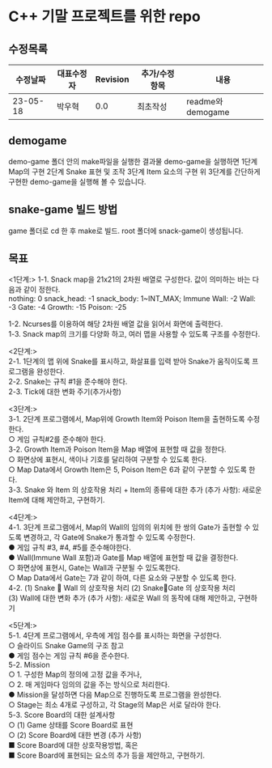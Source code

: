 # C++ 기말 프로젝트를 위한 repo

## 수정목록

|수정날짜|대표수정자|Revision|추가/수정 항목|내용|
|------|---|---|---|---|
|23-05-18|박우혁|0.0|최초작성|readme와 demogame|

## demogame

demo-game 폴더 안의 make파일을 실행한 결과물 demo-game을 실행하면
1단계 Map의 구현
2단계 Snake 표현 및 조작
3단계 Item 요소의 구현
위 3단계를 간단하게 구현한 demo-game을 실행해 볼 수 있습니다.

## snake-game 빌드 방법

game 폴더로 cd 한 후 make로 빌드. root 폴더에 snack-game이 생성됩니다.

## 목표

<1단계:>
1-1. Snack map을 21x21의 2차원 배열로 구성한다. 값이 의미하는 바는 다음과 같이 정한다.  
    nothing: 0
    snack_head: -1
    snack_body: 1~INT_MAX;
    Immune Wall: -2
    Wall: -3
    Gate: -4
    Growth: -15
    Poison: -25  

1-2. Ncurses를 이용하여 해당 2차원 배열 값을 읽어서 화면에 출력한다.  
1-3. Snack map의 크기를 다양화 하고, 여러 맵을 사용할 수 있도록 구조를 수정한다.  

<2단계:>  
2-1. 1단계의 맵 위에 Snake를 표시하고, 화살표를 입력 받아 Snake가 움직이도록 프로그램을 완성한다.  
2-2. Snake는 규칙 #1을 준수해야 한다.  
2-3. Tick에 대한 변화 주기(추가사항)  

<3단계:>  
3-1. 2단계 프로그램에서, Map위에 Growth Item와 Poison Item을 출현하도록 수정한다.  
  ○ 게임 규칙#2를 준수해야 한다.  
3-2. Growth Item과 Poison Item을 Map 배열에 표현할 때 값을 정한다.  
○ 화면상에 표현시, 색이나 기호를 달리하여 구분할 수 있도록 한다.  
○ Map Data에서 Growth Item은 5, Poison Item은 6과 같이 구분할 수 있도록 한다.  
3-3. Snake 와 Item 의 상호작용 처리 + Item의 종류에 대한 추가 (추가 사항): 새로운 Item에 대해 제안하고, 구현하기.  

<4단계:>  
4-1. 3단계 프로그램에서, Map의 Wall의 임의의 위치에 한 쌍의 Gate가 출현할 수 있도록 변경하고, 각 Gate에 Snake가 통과할 수 있도록 수정한다.  
  ● 게임 규칙 #3, #4, #5를 준수해야한다.  
  ● Wall(Immune Wall 포함)과 Gate를 Map 배열에 표현할 때 값을 결정한다.  
    ○ 화면상에 표현시, Gate는 Wall과 구분될 수 있도록한다.  
    ○ Map Data에서 Gate는 7과 같이 하여, 다른 요소와 구분할 수 있도록 한다.  
4-2. (1) Snake  Wall 의 상호작용 처리 (2) SnakeGate 의 상호작용 처리  
  (3) Wall에 대한 변화 추가 (추가 사항): 새로운 Wall 의 동작에 대해 제안하고, 구현하기  

<5단계:>  
5-1. 4단계 프로그램에서, 우측에 게임 점수를 표시하는 화면을 구성한다.  
  ○ 슬라이드 Snake Game의 구조 참고  
  ● 게임 점수는 게임 규칙 #6을 준수한다.  
5-2. Mission  
  ○ 1. 구성한 Map의 정의에 고정 값을 주거나,  
  ○ 2. 매 게임마다 임의의 값을 주는 방식으로 처리한다.  
  ● Mission을 달성하면 다음 Map으로 진행하도록 프로그램을 완성한다.  
  ○ Stage는 최소 4개로 구성하고, 각 Stage의 Map은 서로 달라야 한다.  
5-3. Score Board의 대한 설계사항  
  ○ (1) Game 상태를 Score Board로 표현  
  ○ (2) Score Board에 대한 변경 (추가 사항)  
  ■ Score Board에 대한 상호작용방법, 혹은  
  ■ Score Board에 표현되는 요소의 추가 등을 제안하고, 구현하기.  
